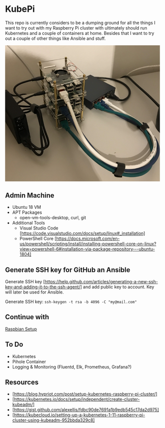 # KubePi
This repo is currently considers to be a dumping ground for all the things I want to try out with my Raspberry Pi cluster with ultimately should run Kubernetes and a couple of containers at home. Besides that I want to try out a couple of other things like Ansible and stuff.

![Raspberry Pi Cluster](Images/img1.png)

## Admin Machine
* Ubuntu 18 VM
* APT Packages
  * open-vm-tools-desktop, curl, git
* Additional Tools
  * Visual Studio Code [https://code.visualstudio.com/docs/setup/linux#_installation]
  * PowerShell Core [https://docs.microsoft.com/en-us/powershell/scripting/install/installing-powershell-core-on-linux?view=powershell-6#installation-via-package-repository---ubuntu-1804]

## Generate SSH key for GitHub an Ansible

Generate SSH key [https://help.github.com/articles/generating-a-new-ssh-key-and-adding-it-to-the-ssh-agent/] and add public key to account. Key will later be used for Ansible.

Generate SSH key: `ssh-keygen -t rsa -b 4096 -C "my@mail.com"`

## Continue with
[Raspbian Setup](Raspbian/README.md)

## To Do
* Kubernetes
* Pihole Container
* Logging & Monitoring (Fluentd, Elk, Prometheus, Grafana?)

## Resources
* [https://blog.hypriot.com/post/setup-kubernetes-raspberry-pi-cluster/]
* [https://kubernetes.io/docs/setup/independent/create-cluster-kubeadm/]
* [https://gist.github.com/alexellis/fdbc90de7691a1b9edb545c17da2d975]
* [https://kubecloud.io/setting-up-a-kubernetes-1-11-raspberry-pi-cluster-using-kubeadm-952bbda329c8]
